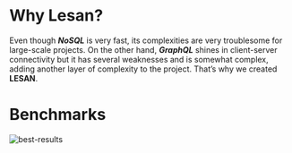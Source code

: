 # Why **Lesan**?

Even though _**NoSQL**_ is very fast, its complexities are very troublesome for large-scale projects. On the other hand, _**GraphQL**_ shines in client-server connectivity but it has several weaknesses and is somewhat complex, adding another layer of complexity to the project. That’s why we created **LESAN**.

# Benchmarks

![best-results](https://github.com/MiaadTeam/benchmark/assets/6236123/4146e561-55a3-4fd0-a6bb-61a37bb37532)  

<svg fill="none" viewBox="0 0 700 300" width="700" height="300" xmlns="http://www.w3.org/2000/svg">
  <foreignObject width="100%" height="100%">
    <div xmlns="http://www.w3.org/1999/xhtml">
      <style>
        .animation-container {
          display: flex;
          flex-direction: column;
          gap: 0.5rem;
          font-size: 1.25rem !important;
          margin-bottom: 4rem;
        }

        .animation-item {
          display: flex;
        }

        .animation-item .title {
          width: 16rem;
        }

        .animation-item .details {
          width: calc(100% - 16rem);
          position: relative;
        }

        .animation-item .details .chart {
          display: inline-block;
          height: 100%;
          background-color: #ffb454;
        }

        .animation-item .details .time {
          position: absolute;
          left: 0;
        }

        .animation-item.lesan {
        	font-size: 1.4rem;
        	font-style: italic;
        	font-weight: bold;
        }

        .animation-item.lesan .details .time {
          left : 1%;
        }

        .animation-item.prisma-postgres .details .time {
          animation: prisma-postgres-time 1649ms linear forwards;
        }

        .animation-item.prisma-postgres-graphql .details .time {
          animation: prisma-postgres-graphql-time 1973ms linear forwards;
        }

        .animation-item.mongoose-no-sort .details .time {
          animation: mongoose-no-sort-time 5896ms linear forwards;
        }

        .animation-item.mongoose-sort .details .time {
          animation: mongoose-sort-time 94106ms linear forwards;
        }

        .animation-item.lesan .details .chart {
          width: 0.130%;
          animation: lesan 130ms linear forwards;
        }

        .animation-item.prisma-postgres .details .chart {
          width: 1.649%;
          animation: prisma-postgres 1649ms linear forwards;
        }

        .animation-item.prisma-postgres-graphql .details .chart {
          width: 1.973%;
          animation: prisma-postgres-graphql 1973ms linear forwards;
        }

        .animation-item.mongoose-no-sort .details .chart {
          width: 5.896%;
          animation: mongoose-no-sort 5896ms linear forwards;
        }

        .animation-item.mongoose-sort .details {
          position: relative;
          display: flex;
        }

        .animation-item.mongoose-sort .details .chart {
          width: 100%;
          animation: mongoose-sort 94106ms linear forwards;
        }

        .animation-item.mongoose-sort .details .line {
          position: absolute;
          transform: translateX(-100%);
          bottom: 0;
          width: 1px;
          height: 12rem;
          background-color: #ffb454;
          animation: line-bar 94106ms linear forwards;
        }

        .animation-item.mongoose-sort .details .line::after {
          position: absolute;
          top: 0;
          transform: translateY(-100%);
          left: -0.4rem;
          content: counter(count) "s";
          animation: line-bar 94106ms linear forwards;
          animation: counter 94106ms linear forwards;
        }

        @keyframes prisma-postgres-time {
          0% {
            left: 0;
          }
          100% {
            left: 2.4%;
          }
        }

        @keyframes prisma-postgres-graphql-time {
          0% {
            left: 0;
          }
          100% {
            left: 2.7%;
          }
        }

        @keyframes mongoose-no-sort-time {
          0% {
            left: 0;
          }
          100% {
            left: 7%;
          }
        }

        @keyframes mongoose-sort-time {
          0% {
            left: 0;
          }
          100% {
            left: 100%;
          }
        }
        /* the counter animation */
        @keyframes counter {
          0% {
            content: "0s";
          }

          1.06% {
            content: "1s";
          }

          2.13% {
            content: "2s";
          }

          3.19% {
            content: "3s";
          }

          4.25% {
            content: "4s";
          }

          5.31% {
            content: "5s";
          }

          6.38% {
            content: "6s";
          }

          7.44% {
            content: "7s";
          }

          8.5% {
            content: "8s";
          }

          9.56% {
            content: "9s";
          }

          10.63% {
            content: "10s";
          }

          11.69% {
            content: "11s";
          }

          12.75% {
            content: "12s";
          }

          13.81% {
            content: "13s";
          }

          14.88% {
            content: "14s";
          }

          15.94% {
            content: "15s";
          }

          17% {
            content: "16s";
          }

          18.06% {
            content: "17s";
          }

          19.13% {
            content: "18s";
          }

          20.19% {
            content: "19s";
          }

          21.25% {
            content: "20s";
          }

          22.32% {
            content: "21s";
          }

          23.38% {
            content: "22s";
          }

          24.44% {
            content: "23s";
          }

          25.5% {
            content: "24s";
          }

          26.57% {
            content: "25s";
          }

          27.63% {
            content: "26s";
          }

          28.69% {
            content: "27s";
          }

          29.75% {
            content: "28s";
          }

          30.82% {
            content: "29s";
          }

          31.88% {
            content: "30s";
          }

          32.94% {
            content: "31s";
          }

          34% {
            content: "32s";
          }

          35.07% {
            content: "33s";
          }

          36.13% {
            content: "34s";
          }

          37.19% {
            content: "35s";
          }

          38.25% {
            content: "36s";
          }

          39.32% {
            content: "37s";
          }

          40.38% {
            content: "38s";
          }

          41.44% {
            content: "39s";
          }

          42.51% {
            content: "40s";
          }

          43.57% {
            content: "41s";
          }

          44.63% {
            content: "42s";
          }

          45.69% {
            content: "43s";
          }

          46.76% {
            content: "44s";
          }

          47.82% {
            content: "45s";
          }

          48.88% {
            content: "46s";
          }

          49.94% {
            content: "47s";
          }

          51.01% {
            content: "48s";
          }

          52.07% {
            content: "49s";
          }

          53.13% {
            content: "50s";
          }

          54.19% {
            content: "51s";
          }

          55.26% {
            content: "52s";
          }

          56.32% {
            content: "53s";
          }

          57.38% {
            content: "54s";
          }

          58.44% {
            content: "55s";
          }

          59.51% {
            content: "56s";
          }

          60.57% {
            content: "57s";
          }

          61.63% {
            content: "58s";
          }

          62.7% {
            content: "59s";
          }

          63.76% {
            content: "60s";
          }

          64.82% {
            content: "61s";
          }

          65.88% {
            content: "62s";
          }

          66.95% {
            content: "63s";
          }

          68.01% {
            content: "64s";
          }

          69.07% {
            content: "65s";
          }

          70.13% {
            content: "66s";
          }

          71.2% {
            content: "67s";
          }

          72.26% {
            content: "68s";
          }

          73.32% {
            content: "69s";
          }

          74.38% {
            content: "70s";
          }

          75.45% {
            content: "71s";
          }

          76.51% {
            content: "72s";
          }

          77.57% {
            content: "73s";
          }

          78.63% {
            content: "74s";
          }

          79.7% {
            content: "75s";
          }

          80.76% {
            content: "76s";
          }

          81.82% {
            content: "77s";
          }

          82.89% {
            content: "78s";
          }

          83.95% {
            content: "79s";
          }

          85.01% {
            content: "80s";
          }

          86.07% {
            content: "81s";
          }

          87.14% {
            content: "82s";
          }

          88.2% {
            content: "83s";
          }

          89.26% {
            content: "84s";
          }

          90.32% {
            content: "85s";
          }

          91.39% {
            content: "86s";
          }

          92.45% {
            content: "87s";
          }

          93.51% {
            content: "88s";
          }

          94.57% {
            content: "89s";
          }

          95.64% {
            content: "90s";
          }

          96.7% {
            content: "91s";
          }

          97.76% {
            content: "92s";
          }

          98.82% {
            content: "93s";
          }

          100% {
            content: "94.106s";
          }
        }

        /* the line-bar animation */
        @keyframes line-bar {
          from {
            left: 0;
          }

          to {
            left: 100%;
          }
        }

        /* chart animations */
        @keyframes lesan {
          from {
            width: 0;
          }

          to {
            width: 0.130%;
          }
        }

        @keyframes prisma-postgres {
          from {
            width: 0;
          }

          to {
            width: 1.649%;
          }
        }

        @keyframes prisma-postgres-graphql {
          from {
            width: 0;
          }

          to {
            width: 1.973%;
          }
        }

        @keyframes mongoose-no-sort {
          from {
            width: 0;
          }

          to {
            width: 5.896%;
          }
        }

        @keyframes mongoose-sort {
          from {
            width: 0;
          }

          to {
            width: 100%;
          }
        }
      </style>

      <div class="animation-container">
        <section class="animation-item lesan">
          <span class="title">Lesan</span>
          <div class="details">
            <span class="chart"></span>
            <span class="time">0.130s</span>
          </div>
        </section>
        <section class="animation-item prisma-postgres">
          <span class="title">Prisma Postgres</span>
          <div class="details">
            <span class="chart"></span>
            <span class="time">1.649s</span>
          </div>
        </section>
        <section class="animation-item prisma-postgres-graphql">
          <span class="title">Prisma Postgres GraphQL</span>
          <div class="details">
            <span class="chart"></span>
            <span class="time">1.973s</span>
          </div>
        </section>
        <section class="animation-item mongoose-no-sort">
          <span class="title">Mongoose Not Sort</span>
          <div class="details">
            <span class="chart"></span>
            <span class="time">5.896s</span>
          </div>
        </section>
        <section class="animation-item mongoose-sort">
          <span class="title">Mongoose Sort</span>
          <div class="details">
            <span class="line"></span>
            <span class="chart"></span>
            <span class="time">94.106s</span>
          </div>
        </section>
      </div>
    </div>
  </foreignObject>
</svg>
 
 We use this formula to calculate the difference : (B - A) ÷ A * 100  
 As you see on the chart:
 - [Lesan](https://github.com/MiaadTeam/lesan) return data to client `1168%` faster than the `prisma-express-rest`. Which uses `postgres` as a database.
 - [Lesan](https://github.com/MiaadTeam/lesan) return data to client `1417%` faster than the `prisma-express-graphql`. Which uses `postgres` as a database.
 - [Lesan](https://github.com/MiaadTeam/lesan) return data to client `4435%` faster than the `mongoose-express-rest` (Note that we did not sort in this query)
 - [Lesan](https://github.com/MiaadTeam/lesan) return data to client `72289%` faster than the `mongo-express-rest` (Note that we did not sort in this query)
 - [Lesan](https://github.com/MiaadTeam/lesan) return data to client `298971%` faster than the `mongoose-express-rest` (used sortby)

**Maybe we created the most performant framework in the world!** [see more detailed benchmark](https://github.com/MiaadTeam/benchmark)

# Documantation
  - [Introduction](https://miaadteam.github.io/lesan/introduction.html)
  - [Installation](https://miaadteam.github.io/lesan/installation.html)
  - [Getting start](https://miaadteam.github.io/lesan/getting_start.html)
  - [Mannage relations](https://miaadteam.github.io/lesan/mannage_relations.html)
  - [Other functions](https://miaadteam.github.io/lesan/other_functions.html)
  - [Playground](https://miaadteam.github.io/lesan/playground.html)
  - [Folder Structure](https://miaadteam.github.io/lesan/folder_structure.html)
  - [Microservice or Monolithic](https://miaadteam.github.io/lesan/microservice-monolithic.html)
  - [Manage replica](https://miaadteam.github.io/lesan/manage_replica.html)

# A little trip
### Look below code:

Create a file called `mod.ts` and paste the code below into it:

```typescript
import {
  ActFn,
  Document,
  Filter,
  lesan,
  MongoClient,
  number,
  object,
  ObjectId,
  optional,
  size,
  string,
} from "https://deno.land/x/lesan@vx.x.x/mod.ts"; // Please replace `x.x.x` with the latest version in [releases](https://github.com/MiaadTeam/lesan/releases)

const coreApp = lesan();

const client = await new MongoClient("mongodb://127.0.0.1:27017/").connect();

const db = client.db("civil");

coreApp.odm.setDb(db);

// ================== MODEL SECTION ==================
// ------------------ Country Model ------------------
const countryPure = {
  name: string(),
  population: number(),
  abb: string(),
};
const countryRelations = {};
const countries = coreApp.odm.newModel(
  "country",
  countryPure,
  countryRelations,
);

// ------------------ User Model ------------------
const userPure = {
  name: string(),
  age: number(),
};
const users = coreApp.odm.newModel("user", userPure, {
  country: {
    optional: false,
    schemaName: "country",
    type: "single",
    relatedRelations: {
      users: {
        type: "multiple",
        limit: 50,
        sort: {
          field: "_id",
          order: "desc",
        },
      },
    },
  },
});

// ================== FUNCTIONS SECTION ==================
// ------------------ Country Founctions ------------------
// ------------------ Add Country ------------------
const addCountryValidator = () => {
  return object({
    set: object(countryPure),
    get: coreApp.schemas.selectStruct("country", { users: 1 }),
  });
};

const addCountry: ActFn = async (body) => {
  const { name, population, abb } = body.details.set;
  return await countries.insertOne({
    doc: {
      name,
      population,
      abb,
    },
    projection: body.details.get,
  });
};

coreApp.acts.setAct({
  schema: "country",
  actName: "addCountry",
  validator: addCountryValidator(),
  fn: addCountry,
});

// ------------------ Get Countries  ------------------
const getCountriesValidator = () => {
  return object({
    set: object({
      page: number(),
      limit: number(),
    }),
    get: coreApp.schemas.selectStruct("country", 1),
  });
};

const getCountries: ActFn = async (body) => {
  let {
    set: { page, limit },
    get,
  } = body.details;

  page = page || 1;
  limit = limit || 50;
  const skip = limit * (page - 1);

  return await countries
    .find({ projection: get, filters: {} })
    .skip(skip)
    .limit(limit)
    .toArray();
};

coreApp.acts.setAct({
  schema: "country",
  actName: "getCountries",
  validator: getCountriesValidator(),
  fn: getCountries,
});

// ------------------ User Founctions ------------------
// --------------------- Add User ----------------------
const addUserValidator = () => {
  return object({
    set: object({
      ...userPure,
      country: string(),
    }),
    get: coreApp.schemas.selectStruct("user", 1),
  });
};
const addUser: ActFn = async (body) => {
  const { country, name, age } = body.details.set;

  return await users.insertOne({
    doc: { name, age },
    projection: body.details.get,
    relations: {
      country: {
        _ids: new ObjectId(country),
        relatedRelations: {
          users: true,
        },
      },
    },
  });
};

coreApp.acts.setAct({
  schema: "user",
  actName: "addUser",
  validator: addUserValidator(),
  fn: addUser,
});

// --------------------- Get Users ----------------------
const getUsersValidator = () => {
  return object({
    set: object({
      page: number(),
      take: number(),
      countryId: optional(size(string(), 24)),
    }),
    get: coreApp.schemas.selectStruct("user", { country: 1 }),
  });
};
const getUsers: ActFn = async (body) => {
  let {
    set: {
      page,
      limit,
      countryId,
    },
    get,
  } = body.details;

  page = page || 1;
  limit = limit || 50;
  const skip = limit * (page - 1);
  const filters: Filter<Document> = {};
  countryId && (filters["country._id"] = new ObjectId(countryId));

  return await users
    .find({ projection: get, filters })
    .skip(skip)
    .limit(limit)
    .toArray();
};

coreApp.acts.setAct({
  schema: "user",
  actName: "getUsers",
  validator: getUsersValidator(),
  fn: getUsers,
});

// ================== RUM SECTION ==================
coreApp.runServer({ port: 1366, typeGeneration: false, playground: true });
```

> Please replace `x.x.x` in the import link with the latest version in [releases](https://github.com/MiaadTeam/lesan/releases)

Now run this command in the terminal:

```bash
deno run -A mod.ts
```

You should see this messsage:

```bash
HTTP webserver running.
please send a post request to http://localhost:1366/lesan
you can visit playground on http://localhost:1366/playground

Listening on http://localhost:1366/
```

Now you can visit the playground at `http://localhost:1366/playground` and send requests to the server for `addCountry`, `addUser`, and `getUsers`.
<img width="1672" alt="Screen Shot 1402-04-26 at 20 47 05" src="https://github.com/MiaadTeam/lesan/assets/6236123/7edb3be1-6180-4f3e-b00c-161aa2c3c8cd">

alternativly you can send post request to `http://localhost:1366/lesan` with `postman` include the following in JSON format inside the body in order to retrieve the desired data:

```JSON
{
  "service": "main",
  "model": "country",
  "act": "addCountry",
  "details": {
    "set": {
      "name": "Iran",
      "population": 85000000,
      "abb": "IR"
    },
    "get": {
      "_id": 1,
      "name": 1,
      "population": 1,
      "abb": 1
    }
  }
}
```

![Screen Shot 1402-04-25 at 18 24 16](https://github.com/MiaadTeam/lesan/assets/6236123/7e9c7c93-cf08-4120-9c44-df93475c108f)

We handle all relationships between the data and `embed` everything. You can also control the level of penetration into the `action get` depth. On the `client-side`, you can describe what you want and get back exactly what you described.
